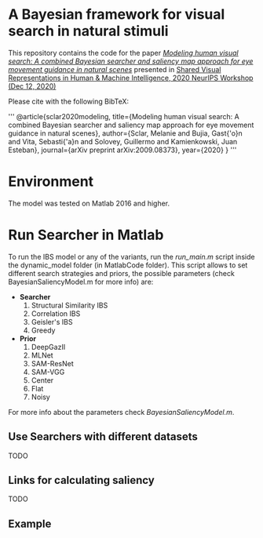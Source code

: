 # A Bayesian framework for visual search in natural stimuli

This repository contains the code for the paper [*Modeling human visual search: A combined Bayesian searcher and saliency map approach for eye movement guidance in natural scenes*](https://arxiv.org/pdf/2009.08373) presented in [Shared Visual Representations in Human & Machine Intelligence,
2020 NeurIPS Workshop (Dec 12, 2020)](https://www.svrhm.com/)

Please cite with the following BibTeX: 

'''
@article{sclar2020modeling,
  title={Modeling human visual search: A combined Bayesian searcher and saliency map approach for eye movement guidance in natural scenes},
  author={Sclar, Melanie and Bujia, Gast{\'o}n and Vita, Sebasti{\'a}n and Solovey, Guillermo and Kamienkowski, Juan Esteban},
  journal={arXiv preprint arXiv:2009.08373},
  year={2020}
}
'''

# Environment
The model was tested on Matlab 2016 and higher.

# Run Searcher in Matlab
To run the IBS model or any of the variants, run the *run\_main.m* script inside the dynamic_model folder (in MatlabCode folder). This script allows to set different search strategies and priors, the possible parameters (check BayesianSaliencyModel.m for more info) are:

* **Searcher**
	1. Structural Similarity IBS 	
	1. Correlation IBS 
	2. Geisler's IBS
	3. Greedy
* **Prior**
	1. DeepGazII
	2. MLNet
	3. SAM-ResNet
	4. SAM-VGG
	5. Center
	6. Flat
	7. Noisy

For more info about the parameters check *BayesianSaliencyModel.m*.

## Use Searchers with different datasets

TODO

## Links for calculating saliency

TODO

## Example
